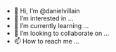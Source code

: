 - 👋 Hi, I’m @danielvillain
- 👀 I’m interested in ...
- 🌱 I’m currently learning ...
- 💞️ I’m looking to collaborate on ...
- 📫 How to reach me ...

<!---
danielvillain/danielvillain is a ✨ special ✨ repository because its `README.md` (this file) appears on your GitHub profile.
You can click the Preview link to take a look at your changes.
--->
